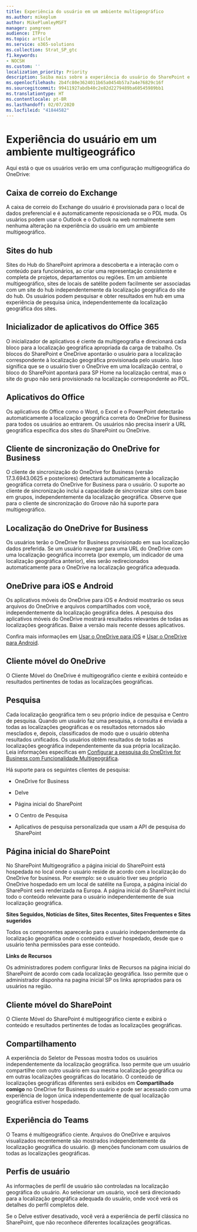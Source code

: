 ```yaml
---
title: Experiência do usuário em um ambiente multigeográfico
ms.author: mikeplum
author: MikePlumleyMSFT
manager: pamgreen
audience: ITPro
ms.topic: article
ms.service: o365-solutions
ms.collection: Strat_SP_gtc
f1.keywords:
- NOCSH
ms.custom: ''
localization_priority: Priority
description: Saiba mais sobre a experiência do usuário do SharePoint e do OneDrive em um ambiente multigeográfico.
ms.openlocfilehash: 2b4fc80e3624011b65a0454b57a7a4e76829c16f
ms.sourcegitcommit: 99411927abdb40c2e82d2279489ba60545989bb1
ms.translationtype: HT
ms.contentlocale: pt-BR
ms.lasthandoff: 02/07/2020
ms.locfileid: "41844582"
---
```

# <a name="user-experience-in-a-multi-geo-environment"></a>Experiência do usuário em um ambiente multigeográfico

Aqui está o que os usuários verão em uma configuração multigeográfica do OneDrive:

## <a name="exchange-mailbox"></a>Caixa de correio do Exchange

A caixa de correio do Exchange do usuário é provisionada para o local de dados preferencial e é automaticamente reposicionada se o PDL muda. Os usuários podem usar o Outlook e o Outlook na web normalmente sem nenhuma alteração na experiência do usuário em um ambiente multigeográfico.

## <a name="hub-sites"></a>Sites do hub

Sites do Hub do SharePoint aprimora a descoberta e a interação com o conteúdo para funcionários, ao criar uma representação consistente e completa de projetos, departamentos ou regiões. Em um ambiente multigeográfico, sites de locais de satélite podem facilmente ser associadas com um site do hub independentemente da localização geográfica do site do hub. Os usuários podem pesquisar e obter resultados em hub em uma experiência de pesquisa única, independentemente da localização geográfica dos sites.

## <a name="office-365-app-launcher"></a>Inicializador de aplicativos do Office 365

O inicializador de aplicativos é ciente da multigeografia e direcionará cada bloco para a localização geográfica apropriada da carga de trabalho. Os blocos do SharePoint e OneDrive apontarão o usuário para a localização correspondente à localização geográfica provisionada pelo usuário. Isso significa que se o usuário tiver o OneDrive em uma localização central, o bloco do SharePoint apontará para SP Home na localização central, mas o site do grupo não será provisionado na localização correspondente ao PDL. 

## <a name="office-applications"></a>Aplicativos do Office

Os aplicativos do Office como o Word, o Excel e o PowerPoint detectarão automaticamente a localização geográfica correta do OneDrive for Business para todos os usuários ao entrarem. Os usuários não precisa inserir a URL geográfica específica dos sites do SharePoint ou OneDrive.

## <a name="onedrive-for-business-sync-client"></a>Cliente de sincronização do OneDrive for Business

O cliente de sincronização do OneDrive for Business (versão 17.3.6943.0625 e posteriores) detectará automaticamente a localização geográfica correta do OneDrive for Business para o usuário. O suporte ao cliente de sincronização inclui a capacidade de sincronizar sites com base em grupos, independentemente da localização geográfica. Observe que para o cliente de sincronização do Groove não há suporte para multigeográfico. 

## <a name="onedrive-for-business-location"></a>Localização do OneDrive for Business

Os usuários terão o OneDrive for Business provisionado em sua localização dados preferida. Se um usuário navegar para uma URL do OneDrive com uma localização geográfica incorreta (por exemplo, um indicador de uma localização geográfica anterior), eles serão redirecionados automaticamente para o OneDrive na localização geográfica adequada.

## <a name="onedrive-ios-and-android"></a>OneDrive para iOS e Android 

Os aplicativos móveis do OneDrive para iOS e Android mostrarão os seus arquivos do OneDrive e arquivos compartilhados com você, independentemente da localização geográfica deles. A pesquisa dos aplicativos móveis do OneDrive mostrará resultados relevantes de todas as localizações geográficas. Baixe a versão mais recente desses aplicativos.

Confira mais informações em [Usar o OneDrive para iOS](https://support.office.com/article/08d5c5b2-ccc6-40eb-a244-fe3597a3c247) e [Usar o OneDrive para Android](https://support.office.com/article/eee1d31c-792d-41d4-8132-f9621b39eb36).

## <a name="onedrive-mobile-client"></a>Cliente móvel do OneDrive 

O Cliente Móvel do OneDrive é multigeográfico ciente e exibirá conteúdo e resultados pertinentes de todas as localizações geográficas.

## <a name="search"></a>Pesquisa

Cada localização geográfica tem o seu próprio índice de pesquisa e Centro de pesquisa. Quando um usuário faz uma pesquisa, a consulta é enviada a todas as localizações geográficas e os resultados retornados são mesclados e, depois, classificados de modo que o usuário obtenha resultados unificados. Os usuários obtêm resultados de todas as localizações geográfica independentemente da sua própria localização. Leia informações específicas em [Configurar a pesquisa do OneDrive for Business com Funcionalidade Multigeográfica](configure-search-for-multi-geo.md).

Há suporte para os seguintes clientes de pesquisa:

-   OneDrive for Business

-   Delve

-   Página inicial do SharePoint

-   O Centro de Pesquisa

-   Aplicativos de pesquisa personalizada que usam a API de pesquisa do SharePoint

## <a name="sharepoint-home"></a>Página inicial do SharePoint 

No SharePoint Multigeográfico a página inicial do SharePoint está hospedada no local onde o usuário reside de acordo com a localização do OneDrive for business. Por exemplo: se o usuário tiver seu próprio OneDrive hospedado em um local de satélite na Europa, a página inicial do SharePoint será renderizada na Europa. A página inicial do SharePoint inclui todo o conteúdo relevante para o usuário independentemente de sua localização geográfica. 

**Sites Seguidos, Notícias de Sites, Sites Recentes, Sites Frequentes e Sites sugeridos**

Todos os componentes aparecerão para o usuário independentemente da localização geográfica onde o conteúdo estiver hospedado, desde que o usuário tenha permissões para esse conteúdo. 

**Links de Recursos**

Os administradores podem configurar links de Recursos na página inicial do SharePoint de acordo com cada localização geográfica. Isso permite que o administrador disponha na pagina inicial SP os links apropriados para os usuários na região. 

## <a name="sharepoint-mobile-client"></a>Cliente móvel do SharePoint 

O Cliente Móvel do SharePoint é multigeográfico ciente e exibirá o conteúdo e resultados pertinentes de todas as localizações geográficas.

## <a name="sharing"></a>Compartilhamento

A experiência do Seletor de Pessoas mostra todos os usuários independentemente da localização geográfica. Isso permite que um usuário compartilhe com outro usuário em sua mesma localização geográfica ou em outras localizações geográficas do locatário. O conteúdo de localizações geográficas diferentes será exibidos em **Compartilhado comigo** no OneDrive for Business do usuário e pode ser acessado com uma experiência de logon única independentemente de qual localização geográfica estiver hospedado.

## <a name="teams-experience"></a>Experiência do Teams

O Teams é multigeográfico ciente. Arquivos do OneDrive e arquivos visualizados recentemente são mostrados independentemente da localização geográfica do usuário. @ menções funcionam com usuários de todas as localizações geográficas.

## <a name="user-profiles"></a>Perfis de usuário

As informações de perfil de usuário são controladas na localização geográfica do usuário. Ao selecionar um usuário, você será direcionado para a localização geográfica adequada do usuário, onde você verá os detalhes do perfil completos dele.

Se o Delve estiver desativado, você verá a experiência de perfil clássica no SharePoint, que não reconhece diferentes localizações geográficas.


